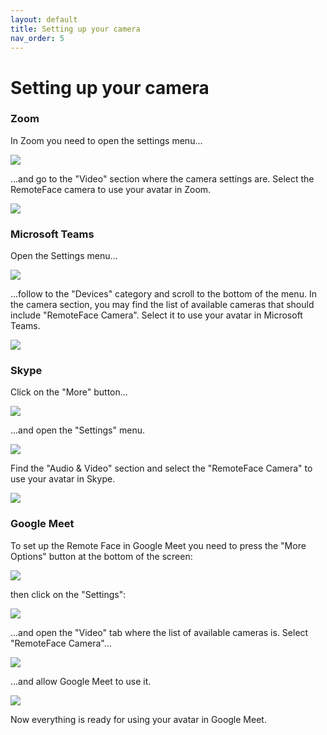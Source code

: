 ```yaml
---
layout: default
title: Setting up your camera
nav_order: 5
---
```


# [](#header-1)Setting up your camera


### [](#header-3)Zoom

In Zoom you need to open the settings menu...

![](assets/img/gs_zoom.png)

...and go to the "Video" section where the camera settings are. Select the RemoteFace camera to use your avatar in Zoom.

![](assets/img/gs_zoom_settings.png)

### [](#header-3)Microsoft Teams

Open the Settings menu...

![](assets/img/gs_teams.png)

...follow to the "Devices" category and scroll to the bottom of the menu. In the camera section, you may find the list of available cameras that should include "RemoteFace Camera". Select it to use your avatar in Microsoft Teams.

![](assets/img/gs_teams_settings.png)

### [](#header-3)Skype

Click on the "More" button...

![](assets/img/gs_skype.png)

...and open the "Settings" menu.

![](assets/img/gs_skype_1.png)

Find the "Audio & Video" section and select the "RemoteFace Camera" to use your avatar in Skype.

![](assets/img/gs_skype_2.png)

### [](#header-3)Google Meet

To set up the Remote Face in Google Meet you need to press the "More Options" button at the bottom of the screen:

![](assets/img/gs_google_meet_1.png)

then click on the "Settings":

![](assets/img/gs_google_meet_2.png)

...and open the "Video" tab where the list of available cameras is. Select "RemoteFace Camera"...

![](assets/img/gs_google_meet_3.png)

...and allow Google Meet to use it.

![](assets/img/gs_google_meet_4.png)

Now everything is ready for using your avatar in Google Meet.
